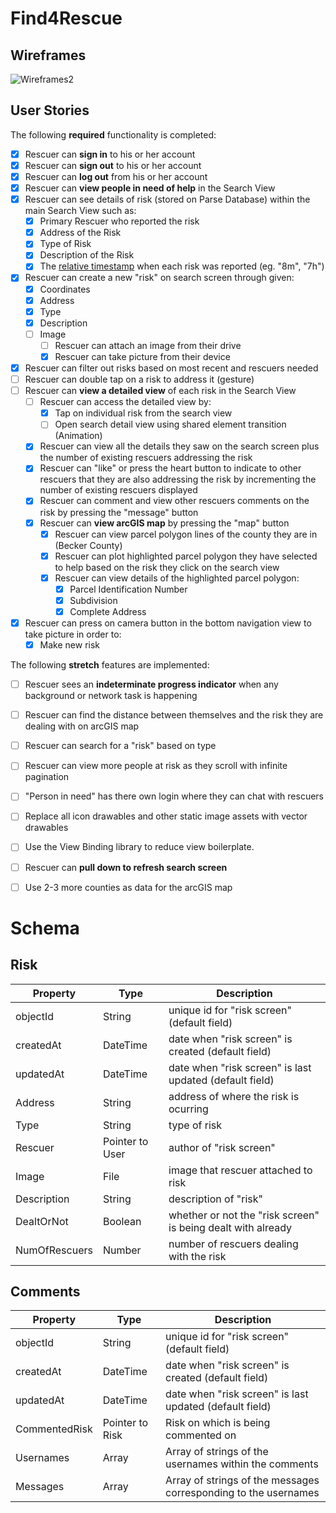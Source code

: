 # Find4Rescue

## Wireframes

![Wireframes2](https://user-images.githubusercontent.com/47072485/125831227-3d936594-abdf-4649-b568-93a861e90172.jpg)


## User Stories

The following **required** functionality is completed:

* [x]	Rescuer can **sign in** to his or her account
* [x]	Rescuer can **sign out** to his or her account
* [x]	Rescuer can **log out** from his or her account
* [x]	Rescuer can **view people in need of help** in the Search View
  * [x] Rescuer can see details of risk (stored on Parse Database) within the main Search View such as: 
    * [x] Primary Rescuer who reported the risk
    * [x] Address of the Risk
    * [x] Type of Risk
    * [x] Description of the Risk
    * [x] The [relative timestamp](https://gist.github.com/nesquena/f786232f5ef72f6e10a7) when each risk was reported (eg. "8m", "7h")
   * [x] Rescuer can create a new "risk" on search screen through given: 
     * [x] Coordinates
     * [x] Address
     * [x] Type
     * [x] Description
     * [ ] Image
       * [ ] Rescuer can attach an image from their drive 
       * [x] Rescuer can take picture from their device
   * [x] Rescuer can filter out risks based on most recent and rescuers needed
   * [ ] Rescuer can double tap on a risk to address it (gesture) 
* [ ] Rescuer can **view a detailed view** of each risk in the Search View 
  * [ ] Rescuer can access the detailed view by:
    * [x] Tap on individual risk from the search view 
    * [ ] Open search detail view using shared element transition (Animation) 
  * [x] Rescuer can view all the details they saw on the search screen plus the number of existing rescuers addressing the risk
  * [x] Rescuer can "like" or press the heart button to indicate to other rescuers that they are also addressing the risk by incrementing the number of existing rescuers displayed 
  * [x] Rescuer can comment and view other rescuers comments on the risk by pressing the "message" button
  * [x] Rescuer can **view arcGIS map** by pressing the "map" button 
    * [x] Rescuer can view parcel polygon lines of the county they are in (Becker County)
    * [x] Rescuer can plot highlighted parcel polygon they have selected to help based on the risk they click on the search view
    * [x] Rescuer can view details of the highlighted parcel polygon:
       * [x] Parcel Identification Number
       * [x] Subdivision
       * [x] Complete Address
* [x] Rescuer can press on camera button in the bottom navigation view to take picture in order to:
  * [x] Make new risk

The following **stretch** features are implemented:

* [ ] Rescuer sees an **indeterminate progress indicator** when any background or network task is happening
* [ ] Rescuer can find the distance between themselves and the risk they are dealing with on arcGIS map 
* [ ] Rescuer can search for a "risk" based on type
* [ ] Rescuer can view more people at risk as they scroll with infinite pagination
* [ ] "Person in need" has there own login where they can chat with rescuers 
* [ ] Replace all icon drawables and other static image assets with vector drawables
* [ ] Use the View Binding library to reduce view boilerplate.
* [ ] Rescuer can **pull down to refresh search screen**
* [ ] Use 2-3 more counties as data for the arcGIS map 


# Schema

## Risk
|    Property    | Type |  Description  |  
| -------------- | ---- | ------------- |
| objectId  | String  | unique id for "risk screen" (default field) |
| createdAt  | DateTime  | date when "risk screen" is created (default field) |
| updatedAt  | DateTime  | date when "risk screen" is last updated (default field) |
| Address  | String  | address of where the risk is ocurring |
| Type | String | type of risk |
| Rescuer  | Pointer to User  | author of "risk screen" |
| Image  | File  | image that rescuer attached to risk |
| Description  | String  | description of "risk" |
| DealtOrNot | Boolean | whether or not the "risk screen" is being dealt with already |
| NumOfRescuers | Number | number of rescuers dealing with the risk | 

## Comments
|    Property    | Type |  Description  |  
| -------------- | ---- | ------------- |
| objectId  | String  | unique id for "risk screen" (default field) |
| createdAt  | DateTime  | date when "risk screen" is created (default field) |
| updatedAt  | DateTime  | date when "risk screen" is last updated (default field) |
| CommentedRisk  | Pointer to Risk  | Risk on which is being commented on |
| Usernames | Array | Array of strings of the usernames within the comments |
| Messages  | Array  | Array of strings of the messages corresponding to the usernames |

